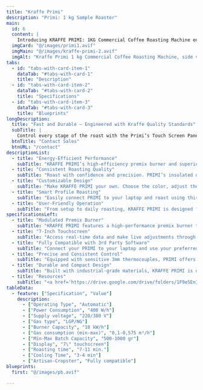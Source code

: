 ```yaml
---
title: "Kraffe Primi"
description: "Primi: 1 kg Sample Roaster" 
main:
  id: 6
  content: |
    Introducing KRAFFE PRIMI: 1KG Commercial Coffee Roasting Machine engineered for specialty cafes, roastery startups, and sample roasting with a perfect balance of control, consistency, and craftsmanship.
  imgCard: "@/images/primi1.avif"
  imgMain: "@/images/kraffe-primi-2.avif"
  imgAlt: "Kraffe Primi 1 kg Commercial Coffee Roasting Machine, side view"
tabs:
  - id: "tabs-with-card-item-1"
    dataTab: "#tabs-with-card-1"
    title: "Description"
  - id: "tabs-with-card-item-2"
    dataTab: "#tabs-with-card-2"
    title: "Specifications"
  - id: "tabs-with-card-item-3"
    dataTab: "#tabs-with-card-3"
    title: "Blueprints"
longDescription:
  title: "Fast and Durable – Engineered with Kraffe Quality Standards"
  subTitle: |
    Control every stage of the roast with the Primi’s Touch Screen Panel and enjoy automatic profile roasting through third-party software. Customize color, details, and features to create the perfect commercial coffee roaster for your business.
  btnTitle: "Contact Sales"
  btnURL: "/contact"
descriptionList:
  - title: "Energy-Efficient Performance"
    subTitle: "KRAFFE PRIMI’s high-efficiency premix burner and superior insulation minimize heat loss and reduce gas usage, helping small roasteries and specialty cafes lower operating costs while achieving top-tier roasting performance."
  - title: "Consistent Roasting Quality"
    subTitle: "Roast with confidence and precision. PRIMI’s insulated drum chamber and accurate variable controls ensure consistent results across every 1KG batch, making it ideal for both production and sample roasting."
  - title: "Customizable Design"
    subTitle: "Make KRAFFE PRIMI your own. Choose the color, adjust the layout, and add your café or brand logo to the machine. Whether it’s your shop’s centerpiece or lab tool, it’s built to reflect your identity."
  - title: "Smart Profile Roasting"
    subTitle: "Easily connect PRIMI to your laptop and roast using third-party roasting software. Create, adjust, and repeat profiles with precision, delivering the same high-quality flavor and aroma to your customers every time."
  - title: "User-Friendly Operation"
    subTitle: "From setup to daily roasting, KRAFFE PRIMI is designed for simplicity. Its intuitive controls and low-maintenance design make it ideal for both seasoned professionals and roasters just getting started."
specificationsLeft:
  - title: "Modulated Premix Burner"
    subTitle: "KRAFFE PRIMI features a high-performance premix burner that offers excellent heat control while reducing gas consumption—ideal for cost-conscious micro-roasters."
  - title: "7-Inch Touchscreen"
    subTitle: "Access real-time data and make live adjustments through PRIMI’s responsive control panel. Monitor temperature, track development time, and fine-tune variables with confidence."
  - title: "Fully Compatible with 3rd Party Software"
    subTitle: "Connect your PRIMI to your laptop and use your preferred roasting software for full control. Save and replicate roast profiles with precision for consistent, repeatable results."
  - title: "Precise and Consistent Control"
    subTitle: "Equipped with sensitive 3mm thermocouples, PRIMI offers accurate real-time monitoring of bean and environment temperatures. Combined with superior insulation, it ensures dependable performance."
  - title: "Durable and Compact Design"
    subTitle: "Built with industrial-grade materials, KRAFFE PRIMI is designed for both durability and mobility. Its compact 1KG capacity makes it ideal for limited spaces without compromising on professional-grade performance."
  - title: "Resources"
    subTitle: "<a href='https://drive.google.com/drive/folders/1F9e5EnI17jGkLRrw7HO03CCXrCJqcPnb' target='_blank' rel='noopener noreferrer' class='text-orange-500 hover:text-orange-600 dark:text-orange-400 dark:hover:text-orange-300 hover:underline'>Download User Manuals and Catalogs</a>"
tableData:
  - feature: ["Specification", "Value"]
    description:
      - ["Operating Type", "Automatic"]
      - ["Power Consumption", "400 W/h"]
      - ["Supply voltage", "220/380 V"]
      - ["Gas type", "LGP/NG"]
      - ["Burner Capacity", "18 kW/h"]
      - ["Gas consumption (min-max)", "0,1-0,575 m³/h"]
      - ["Min-Max Batch Capacity", "500-1000 gr"]
      - ["Display", "7\" touchscreen"]
      - ["Roasting time", "7-11 min."]
      - ["Cooling Time", "3-4 min"]
      - ["Artisan-Cropster", "Fully compatible"]
blueprints:
  first: "@/images/pb.avif"

---
```

